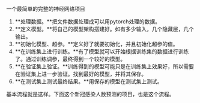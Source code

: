 
一个最简单的完整的神经网络项目

1. **处理数据。**把文件数据处理成可以用pytorch处理的数据。
2. **定义模型。**将自己的模型架构搭建好。如有多少输入，几个隐藏层，几个输出。
3. **初始化模型、超参。**定义好了就要初始化，并且初始化超参的值。
4. **在训练集上进行训练。**有了模型就可以开始根据训练集的数据进行训练了。通过训练调参，最终得到一个较好的模型。
5. **在验证集上验证。**训练得到的模型可能只是在训练集上效果好，所以需要在验证集上进一步验证。找到最好的模型，并将其保存。
6. **在测试集上测试最终结果。**用保存的模型在测试集上测试。

基本流程就是这样。下面这个新冠感染人数预测的项目，也是这个流程。


